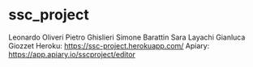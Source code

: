 # ssc_project
Leonardo Oliveri
Pietro Ghislieri
Simone Barattin
Sara Layachi
Gianluca Giozzet
Heroku: https://ssc-project.herokuapp.com/
Apiary: https://app.apiary.io/sscproject/editor
